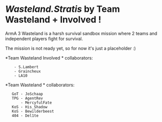 *Wasteland.Stratis* by Team Wasteland + Involved !
===================

ArmA 3 Wasteland is a harsh survival sandbox mission where 2 teams and independent players fight for survival.


The mission is not ready yet, so for now it's just a placeholder :)

*Team Wasteland Involved * collaborators:

		- S.Lambert
		- Graincheux
		- LA10

*Team Wasteland * collaborators:

       GoT - JoSchaap
       TPG - AgentRev
           - MercyfulFate
       KoS - His_Shadow
       KoS - Bewilderbeest
       404 - Del1te

